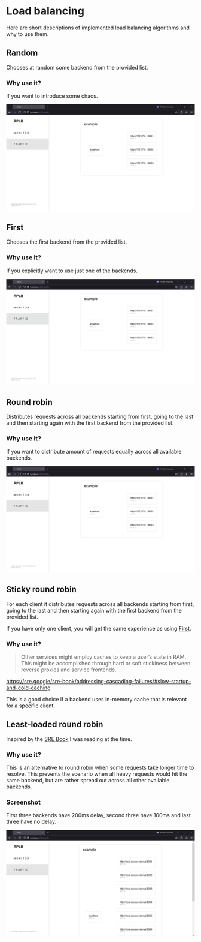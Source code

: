 # Load balancing

Here are short descriptions of implemented load balancing algorithms and why to use them.

## Random

Chooses at random some backend from the provided list.

### Why use it?

If you want to introduce some chaos.

![random](./random.gif)

## First

Chooses the first backend from the provided list.

### Why use it?

If you explicitly want to use just one of the backends.

![first](./first.gif)

## Round robin

Distributes requests across all backends starting from first, going to the last and then starting again with the first backend from the provided list.

### Why use it?

If you want to distribute amount of requests equally across all available backends.

![roundrobin](./roundrobin.gif)

## Sticky round robin

For each client it distributes requests across all backends starting from first, going to the last and then starting again with the first backend from the provided list.

If you have only one client, you will get the same experience as using [First](#first).

### Why use it?

> Other services might employ caches to keep a user’s state in RAM. This might be accomplished through hard or soft stickiness between reverse proxies and service frontends.

https://sre.google/sre-book/addressing-cascading-failures/#slow-startup-and-cold-caching

This is a good choice if a backend uses in-memory cache that is relevant for a specific client.

## Least-loaded round robin

Inspired by the [SRE Book](https://sre.google/sre-book/load-balancing-datacenter/#least-loaded-round-robin-WEswh9CN) I was reading at the time.

### Why use it?

This is an alternative to round robin when some requests take longer time to resolve. This prevents the scenario when all heavy requests would hit the same backend, but are rather spread out across all other available backends.

### Screenshot

First three backends have 200ms delay, second three have 100ms and last three have no delay.

![leastloaded](./leastloaded.gif)
